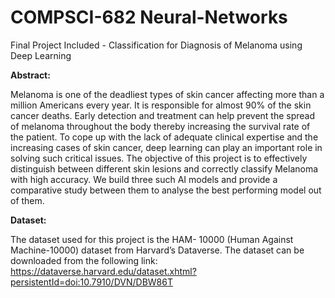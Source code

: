 # COMPSCI-682 Neural-Networks
Final Project Included - Classification for Diagnosis of Melanoma using Deep Learning

**Abstract:**

Melanoma is one of the deadliest types of skin cancer affecting more than a million Americans every year. It is responsible for almost 90% of the skin cancer deaths. Early detection and treatment can help prevent the spread of melanoma throughout the body thereby increasing the survival rate of the patient. To cope up with the lack of adequate clinical expertise and the increasing cases of skin cancer, deep learning can play an important role in solving such critical issues. The objective of this project is to effectively distinguish between different skin lesions and correctly classify Melanoma with high accuracy. We build three such AI models and provide a comparative study between them to analyse the best performing model out of them.

**Dataset:**

The dataset used for this project is the HAM- 10000 (Human Against Machine-10000) dataset from Harvard’s Dataverse. The dataset can be downloaded from the following link: https://dataverse.harvard.edu/dataset.xhtml?persistentId=doi:10.7910/DVN/DBW86T
